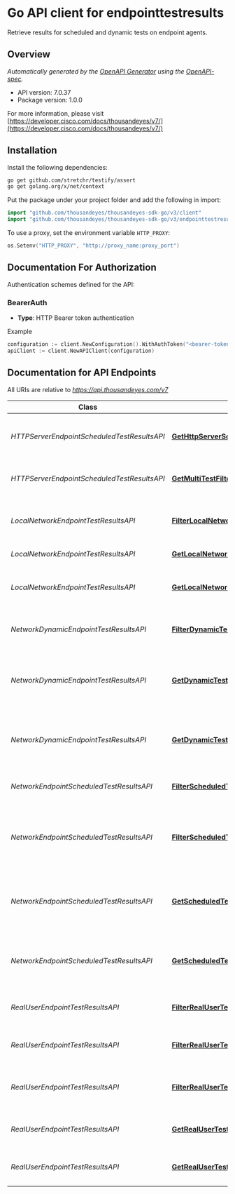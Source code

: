 # Go API client for endpointtestresults

Retrieve results for scheduled and dynamic tests on endpoint agents.

## Overview
*Automatically generated by the [OpenAPI Generator](https://openapi-generator.tech) using the [OpenAPI-spec](https://www.openapis.org/).*

- API version: 7.0.37
- Package version: 1.0.0

For more information, please visit [https://developer.cisco.com/docs/thousandeyes/v7/](https://developer.cisco.com/docs/thousandeyes/v7/)

## Installation

Install the following dependencies:

```sh
go get github.com/stretchr/testify/assert
go get golang.org/x/net/context
```

Put the package under your project folder and add the following in import:

```go
import "github.com/thousandeyes/thousandeyes-sdk-go/v3/client"
import "github.com/thousandeyes/thousandeyes-sdk-go/v3/endpointtestresults"
```

To use a proxy, set the environment variable `HTTP_PROXY`:

```go
os.Setenv("HTTP_PROXY", "http://proxy_name:proxy_port")
```

## Documentation For Authorization

Authentication schemes defined for the API:
### BearerAuth
- **Type**: HTTP Bearer token authentication

Example

```go
configuration := client.NewConfiguration().WithAuthToken("<bearer-token>")
apiClient := client.NewAPIClient(configuration)
```

## Documentation for API Endpoints

All URIs are relative to *https://api.thousandeyes.com/v7*

Class | Method | HTTP request | Description
------------ | ------------- | ------------- | -------------
*HTTPServerEndpointScheduledTestResultsAPI* | [**GetHttpServerScheduledTestResults**](docs/HTTPServerEndpointScheduledTestResultsAPI.md#gethttpserverscheduledtestresults) | **Get** /endpoint/test-results/scheduled-tests/{testId}/http-server | Retrieve HTTP server scheduled test results
*HTTPServerEndpointScheduledTestResultsAPI* | [**GetMultiTestFilteredHttpServerScheduledTestResults**](docs/HTTPServerEndpointScheduledTestResultsAPI.md#getmultitestfilteredhttpserverscheduledtestresults) | **Post** /endpoint/test-results/scheduled-tests/http-server/filter | Filter HTTP server scheduled test results
*LocalNetworkEndpointTestResultsAPI* | [**FilterLocalNetworksTestResultsTopologies**](docs/LocalNetworkEndpointTestResultsAPI.md#filterlocalnetworkstestresultstopologies) | **Post** /endpoint/test-results/local-networks/topologies/filter | List endpoint network topologies probes
*LocalNetworkEndpointTestResultsAPI* | [**GetLocalNetworksTestResults**](docs/LocalNetworkEndpointTestResultsAPI.md#getlocalnetworkstestresults) | **Get** /endpoint/test-results/local-networks | List local networks
*LocalNetworkEndpointTestResultsAPI* | [**GetLocalNetworksTestResultsTopology**](docs/LocalNetworkEndpointTestResultsAPI.md#getlocalnetworkstestresultstopology) | **Get** /endpoint/test-results/local-networks/topologies/{networkTopologyId} | Retrieve endpoint local network topology
*NetworkDynamicEndpointTestResultsAPI* | [**FilterDynamicTestNetworkResults**](docs/NetworkDynamicEndpointTestResultsAPI.md#filterdynamictestnetworkresults) | **Post** /endpoint/test-results/dynamic-tests/{testId}/network/filter | Retrieve network dynamic test results
*NetworkDynamicEndpointTestResultsAPI* | [**GetDynamicTestPathVisAgentRoundResults**](docs/NetworkDynamicEndpointTestResultsAPI.md#getdynamictestpathvisagentroundresults) | **Get** /endpoint/test-results/dynamic-tests/{testId}/path-vis/agent/{agentId}/round/{roundId} | Retrieve path visualization network dynamic test results details
*NetworkDynamicEndpointTestResultsAPI* | [**GetDynamicTestPathVisResults**](docs/NetworkDynamicEndpointTestResultsAPI.md#getdynamictestpathvisresults) | **Get** /endpoint/test-results/dynamic-tests/{testId}/path-vis | Retrieve path visualization network dynamic test results
*NetworkEndpointScheduledTestResultsAPI* | [**FilterScheduledTestNetworkResults**](docs/NetworkEndpointScheduledTestResultsAPI.md#filterscheduledtestnetworkresults) | **Post** /endpoint/test-results/scheduled-tests/{testId}/network/filter | Retrieve network scheduled test results
*NetworkEndpointScheduledTestResultsAPI* | [**FilterScheduledTestsNetworkResults**](docs/NetworkEndpointScheduledTestResultsAPI.md#filterscheduledtestsnetworkresults) | **Post** /endpoint/test-results/scheduled-tests/network/filter | Retrieve network scheduled test results from multiple tests
*NetworkEndpointScheduledTestResultsAPI* | [**GetScheduledTestPathVisAgentRoundResults**](docs/NetworkEndpointScheduledTestResultsAPI.md#getscheduledtestpathvisagentroundresults) | **Get** /endpoint/test-results/scheduled-tests/{testId}/path-vis/agent/{agentId}/round/{roundId} | Retrieve path visualization network scheduled test results details
*NetworkEndpointScheduledTestResultsAPI* | [**GetScheduledTestPathVisResults**](docs/NetworkEndpointScheduledTestResultsAPI.md#getscheduledtestpathvisresults) | **Get** /endpoint/test-results/scheduled-tests/{testId}/path-vis | Retrieve path visualization network scheduled test results
*RealUserEndpointTestResultsAPI* | [**FilterRealUserTestsNetworkResults**](docs/RealUserEndpointTestResultsAPI.md#filterrealusertestsnetworkresults) | **Post** /endpoint/test-results/real-user-tests/networks/filter | List endpoint real user tests
*RealUserEndpointTestResultsAPI* | [**FilterRealUserTestsResults**](docs/RealUserEndpointTestResultsAPI.md#filterrealusertestsresults) | **Post** /endpoint/test-results/real-user-tests/filter | List endpoint real user tests
*RealUserEndpointTestResultsAPI* | [**FilterRealUserTestsVisitedPagesResults**](docs/RealUserEndpointTestResultsAPI.md#filterrealusertestsvisitedpagesresults) | **Post** /endpoint/test-results/real-user-tests/pages/filter | List endpoint real user tests visited pages
*RealUserEndpointTestResultsAPI* | [**GetRealUserTestPageResults**](docs/RealUserEndpointTestResultsAPI.md#getrealusertestpageresults) | **Get** /endpoint/test-results/real-user-tests/{id}/pages/{pageId} | Retrieve endpoint real user test page
*RealUserEndpointTestResultsAPI* | [**GetRealUserTestResults**](docs/RealUserEndpointTestResultsAPI.md#getrealusertestresults) | **Get** /endpoint/test-results/real-user-tests/{id} | Retrieve endpoint real user test

